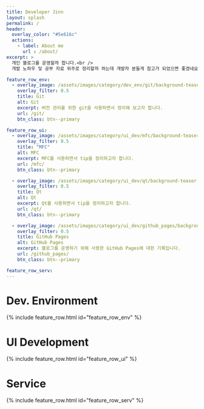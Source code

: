 ```yaml
---
title: Developer Jinn
layout: splash
permalink: /
header:
  overlay_color: "#5e616c"
  actions:
    - label: About me
      url : /about/
excerpt: >
  개인 블로그를 운영할까 합니다.<br />
  개발 노하우 및 공부 자료 위주로 정리할까 하는데 개발자 분들게 참고가 되었으면 좋겠네요.<br />

feature_row_env:
  - overlay_image: /assets/images/category/dev_env/git/background-teaser.png
    overlay_filter: 0.5
    title: Git
    alt: Git
    excerpt: 버전 관리를 위한 git을 사용하면서 정리해 보고자 합니다.
    url: /git/
    btn_class: btn--primary

feature_row_ui:
  - overlay_image: /assets/images/category/ui_dev/mfc/background-teaser.png
    overlay_filter: 0.5
    title: "MFC"
    alt: MFC
    excerpt: MFC를 사용하면서 tip을 정리하고자 합니다.
    url: /mfc/
    btn_class: btn--primary

  - overlay_image: /assets/images/category/ui_dev/qt/background-teaser.png
    overlay_filter: 0.5
    title: Qt
    alt: Qt
    excerpt: Qt를 사용하면서 tip을 정리하고자 합니다.
    url: /qt/
    btn_class: btn--primary

  - overlay_image: /assets/images/category/ui_dev/github_pages/background-teaser.png
    overlay_filter: 0.5
    title: GitHub Pages
    alt: GitHub Pages
    excerpt: 블로그를 운영하기 위해 사용한 GitHub Pages에 대한 기록입니다.
    url: /github_pages/
    btn_class: btn--primary

feature_row_serv:
---
```


# Dev. Environment
{% include feature_row.html id="feature_row_env" %}

# UI Development
{% include feature_row.html id="feature_row_ui" %}

# Service
{% include feature_row.html id="feature_row_serv" %}